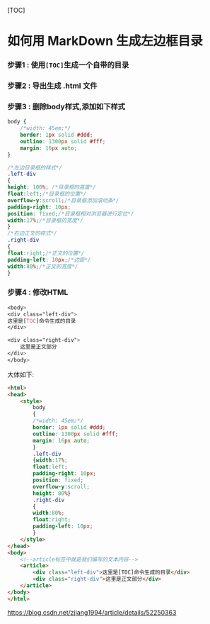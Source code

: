 [TOC]



# 如何用 MarkDown 生成左边框目录

### 步骤1 : 使用`[TOC]`生成一个自带的目录

### 步骤2 :   导出生成 .html 文件

### 步骤3 : 删除body样式,添加如下样式

```css
body {
    /*width: 45em;*/
    border: 1px solid #ddd;
    outline: 1300px solid #fff;
    margin: 16px auto;
}

/*左边目录框的样式*/
.left-div 
{
height: 100%; /*目录框的高度*/
float:left;/*目录框的位置*/
overflow-y:scroll;/*目录框添加滚动条*/
padding-right: 10px;
position: fixed;/*目录框相对浏览器进行定位*/
width:17%;/*目录框的宽度*/
}
/*右边正文的样式*/
.right-div 
{
float:right;/*正文的位置*/
padding-left: 10px;/*边距*/
width:80%;/*正文的宽度*/
}
```

### 步骤4 : 修改HTML

```css
<body>
<div class="left-div">
这里是[TOC]命令生成的目录
</div>

<div class="right-div">
    这里是正文部分
</div>
</body>
```



大体如下:

```html
<html>
<head>
    <style>
        body 
        {
        /*width: 45em;*/
        border: 1px solid #ddd;
        outline: 1300px solid #fff;
        margin: 16px auto;
        }
        .left-div 
        {width:17%;
        float:left;
        padding-right: 10px;
        position: fixed;
        overflow-y:scroll;
        height: 80%}
        .right-div 
        {
        width:80%;
        float:right;
        padding-left: 10px;
        }
    </style>
</head>
<body>
    <!--article标签中就是我们编写的文本内容-->
    <article>
        <div class="left-div">这里是[TOC]命令生成的目录</div>
        <div class="right-div">这里是正文部分</div>
    </article>
</body>
</html>
```





https://blog.csdn.net/zjiang1994/article/details/52250363